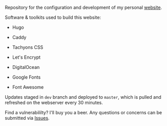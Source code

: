 Repository for the configuration and development of my personal [website](https://bushidoboy.com).

Software & toolkits used to build this website:

* Hugo

* Caddy

* Tachyons CSS

* Let's Encrypt

* DigitalOcean

* Google Fonts

* Font Awesome

Updates staged in `dev` branch and deployed to `master`, which is pulled and refreshed on the webserver every 30 minutes.

Find a vulnerabililty? I'll buy you a beer. Any questions or concerns can be submitted via [Issues](https://github.com/donniebishop/website/issues).
